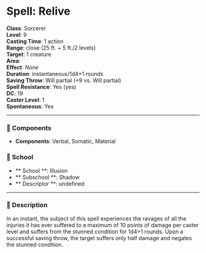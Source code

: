 
# Spell: Relive
**Class**: Sorcerer  
**Level**: 9  
**Casting Time**: 1 action  
**Range**: close (25 ft. + 5 ft./2 levels)  
**Target**: 1 creature  
**Area**:   
**Effect**: _None_  
**Duration**: instantaneous/1d4+1 rounds  
**Saving Throw**: Will partial (+9 vs. Will partial)  
**Spell Resistance**: Yes (yes)  
**DC**: 19  
**Caster Level**: 1  
**Spontaneous**: Yes

---

### 🔮 Components
- **Components**: Verbal, Somatic, Material

### 🏫 School
- ** School **: Illusion
- ** Subschool **: Shadow
- ** Descriptor **: undefined
---

### 📜 Description
In an instant, the subject of this spell experiences the ravages of all the injuries it has ever suffered to a maximum of 10 points of damage per caster level and suffers from the stunned condition for 1d4+1 rounds. Upon a successful saving throw, the target suffers only half damage and negates the stunned condition.
